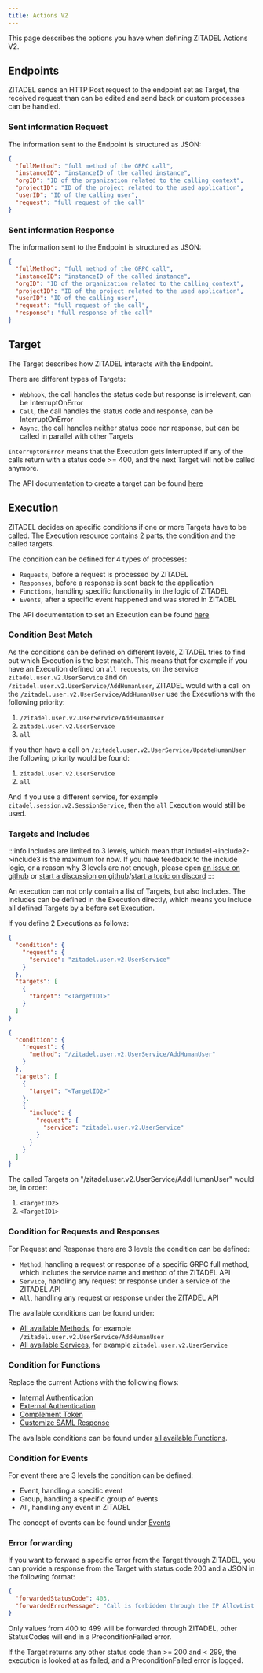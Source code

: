 ```yaml
---
title: Actions V2
---
```


This page describes the options you have when defining ZITADEL Actions V2.

## Endpoints

ZITADEL sends an HTTP Post request to the endpoint set as Target, the received request than can be edited and send back or custom processes can be handled.

### Sent information Request

The information sent to the Endpoint is structured as JSON:

```json
{
  "fullMethod": "full method of the GRPC call",
  "instanceID": "instanceID of the called instance",
  "orgID": "ID of the organization related to the calling context",
  "projectID": "ID of the project related to the used application",
  "userID": "ID of the calling user",
  "request": "full request of the call"
}
```

### Sent information Response

The information sent to the Endpoint is structured as JSON:

```json
{
  "fullMethod": "full method of the GRPC call",
  "instanceID": "instanceID of the called instance",
  "orgID": "ID of the organization related to the calling context",
  "projectID": "ID of the project related to the used application",
  "userID": "ID of the calling user",
  "request": "full request of the call",
  "response": "full response of the call"
}
```

## Target

The Target describes how ZITADEL interacts with the Endpoint.

There are different types of Targets:

- `Webhook`, the call handles the status code but response is irrelevant, can be InterruptOnError
- `Call`, the call handles the status code and response, can be InterruptOnError
- `Async`, the call handles neither status code nor response, but can be called in parallel with other Targets

`InterruptOnError` means that the Execution gets interrupted if any of the calls return with a status code >= 400, and the next Target will not be called anymore.

The API documentation to create a target can be found [here](/apis/resources/action_service_v3/action-service-create-target)

## Execution

ZITADEL decides on specific conditions if one or more Targets have to be called.
The Execution resource contains 2 parts, the condition and the called targets.

The condition can be defined for 4 types of processes:

- `Requests`, before a request is processed by ZITADEL
- `Responses`, before a response is sent back to the application
- `Functions`, handling specific functionality in the logic of ZITADEL
- `Events`, after a specific event happened and was stored in ZITADEL

The API documentation to set an Execution can be found [here](/apis/resources/action_service_v3/action-service-set-execution)

### Condition Best Match

As the conditions can be defined on different levels, ZITADEL tries to find out which Execution is the best match.
This means that for example if you have an Execution defined on `all requests`, on the service `zitadel.user.v2.UserService` and on `/zitadel.user.v2.UserService/AddHumanUser`,
ZITADEL would with a call on the `/zitadel.user.v2.UserService/AddHumanUser` use the Executions with the following priority:

1. `/zitadel.user.v2.UserService/AddHumanUser`
2. `zitadel.user.v2.UserService`
3. `all`

If you then have a call on `/zitadel.user.v2.UserService/UpdateHumanUser` the following priority would be found:

1. `zitadel.user.v2.UserService`
2. `all`

And if you use a different service, for example `zitadel.session.v2.SessionService`, then the `all` Execution would still be used.

### Targets and Includes

:::info
Includes are limited to 3 levels, which mean that include1->include2->include3 is the maximum for now.
If you have feedback to the include logic, or a reason why 3 levels are not enough, please open [an issue on github](https://github.com/zitadel/zitadel/issues) or [start a discussion on github](https://github.com/zitadel/zitadel/discussions)/[start a topic on discord](https://zitadel.com/chat)
:::

An execution can not only contain a list of Targets, but also Includes.
The Includes can be defined in the Execution directly, which means you include all defined Targets by a before set Execution.

If you define 2 Executions as follows:

```json
{
  "condition": {
    "request": {
      "service": "zitadel.user.v2.UserService"
    }
  },
  "targets": [
    {
      "target": "<TargetID1>"
    }
  ]
}
```

```json
{
  "condition": {
    "request": {
      "method": "/zitadel.user.v2.UserService/AddHumanUser"
    }
  },
  "targets": [
    {
      "target": "<TargetID2>"
    },
    {
      "include": {
        "request": {
          "service": "zitadel.user.v2.UserService"
        }
      }
    }
  ]
}
```

The called Targets on "/zitadel.user.v2.UserService/AddHumanUser" would be, in order:

1. `<TargetID2>`
2. `<TargetID1>`

### Condition for Requests and Responses

For Request and Response there are 3 levels the condition can be defined:

- `Method`, handling a request or response of a specific GRPC full method, which includes the service name and method of the ZITADEL API
- `Service`, handling any request or response under a service of the ZITADEL API
- `All`, handling any request or response under the ZITADEL API

The available conditions can be found under:

- [All available Methods](/apis/resources/action_service_v3/zitadel-actions-list-execution-methods), for example `/zitadel.user.v2.UserService/AddHumanUser`
- [All available Services](/apis/resources/action_service_v3/zitadel-actions-list-execution-services), for example `zitadel.user.v2.UserService`

### Condition for Functions

Replace the current Actions with the following flows:

- [Internal Authentication](../actions/internal-authentication)
- [External Authentication](../actions/external-authentication)
- [Complement Token](../actions/complement-token)
- [Customize SAML Response](../actions/customize-samlresponse)

The available conditions can be found under [all available Functions](/apis/resources/action_service_v3/action-service-list-execution-functions).

### Condition for Events

For event there are 3 levels the condition can be defined:

- Event, handling a specific event
- Group, handling a specific group of events
- All, handling any event in ZITADEL

The concept of events can be found under [Events](/concepts/architecture/software#events)

### Error forwarding

If you want to forward a specific error from the Target through ZITADEL, you can provide a response from the Target with status code 200 and a JSON in the following format:

```json
{
  "forwardedStatusCode": 403,
  "forwardedErrorMessage": "Call is forbidden through the IP AllowList definition"
}
```

Only values from 400 to 499 will be forwarded through ZITADEL, other StatusCodes will end in a PreconditionFailed error.

If the Target returns any other status code than >= 200 and < 299, the execution is looked at as failed, and a PreconditionFailed error is logged.
